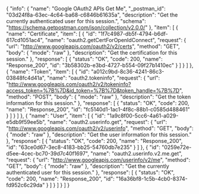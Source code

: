 {
  "info": {
    "name": "Google OAuth2 APIs Get Me",
    "_postman_id": "03d24f8a-63ec-4c64-ba68-c6846b61635a",
    "description": "Get the currently authenticated user for this session.",
    "schema": "https://schema.getpostman.com/json/collection/v2.0.0/"
  },
  "item": [
    {
      "name": "Certificate",
      "item": [
        {
          "id": "1f7c4987-db5f-4794-b6df-617cd1051ac4",
          "name": "oauth2.getCertForOpenIdConnect",
          "request": {
            "url": "http://www.googleapis.com/oauth2/v2/certs",
            "method": "GET",
            "body": {
              "mode": "raw"
            },
            "description": "Get the certification for this session."
          },
          "response": [
            {
              "status": "OK",
              "code": 200,
              "name": "Response_200",
              "id": "3b58302b-e3bd-4727-b554-09f27b1410ec"
            }
          ]
        }
      ]
    },
    {
      "name": "Token",
      "item": [
        {
          "id": "a012c9bd-8c36-4241-86c3-03848fc4d41a",
          "name": "oauth2.tokeninfo",
          "request": {
            "url": "http://www.googleapis.com/oauth2/v2/tokeninfo?access_token=%7B%7D&id_token=%7B%7D&token_handle=%7B%7D",
            "method": "POST",
            "body": {
              "mode": "raw"
            },
            "description": "Get the token information for this session."
          },
          "response": [
            {
              "status": "OK",
              "code": 200,
              "name": "Response_200",
              "id": "fc5140d1-1ac1-4f8c-88b1-c0585d488461"
            }
          ]
        }
      ]
    },
    {
      "name": "User",
      "item": [
        {
          "id": "1a9c8f00-5cc6-4a61-a029-e5db9f59ee5b",
          "name": "oauth2.userinfo.get",
          "request": {
            "url": "http://www.googleapis.com/oauth2/v2/userinfo",
            "method": "GET",
            "body": {
              "mode": "raw"
            },
            "description": "Get the user information for this session."
          },
          "response": [
            {
              "status": "OK",
              "code": 200,
              "name": "Response_200",
              "id": "63ce0d67-3ec8-4183-bb25-54760db7e235"
            }
          ]
        },
        {
          "id": "0259e72e-d5ee-4cec-bc70-39d7c40f1697",
          "name": "oauth2.userinfo.v2.me.get",
          "request": {
            "url": "http://www.googleapis.com/userinfo/v2/me",
            "method": "GET",
            "body": {
              "mode": "raw"
            },
            "description": "Get the currently authenticated user for this session."
          },
          "response": [
            {
              "status": "OK",
              "code": 200,
              "name": "Response_200",
              "id": "16a36bf8-1c5b-4cb0-8374-fd952c6c29da"
            }
          ]
        }
      ]
    }
  ]
}